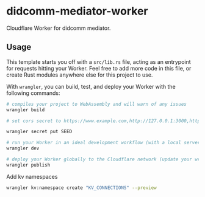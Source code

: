 # didcomm-mediator-worker

Cloudflare Worker for didcomm mediator.

## Usage 

This template starts you off with a `src/lib.rs` file, acting as an entrypoint for requests hitting
your Worker. Feel free to add more code in this file, or create Rust modules anywhere else for this
project to use. 

With `wrangler`, you can build, test, and deploy your Worker with the following commands: 

```bash
# compiles your project to WebAssembly and will warn of any issues
wrangler build 

# set cors secret to https://www.example.com,http://127.0.0.1:3000,http://localhost:3000

wrangler secret put SEED

# run your Worker in an ideal development workflow (with a local server, file watcher & more)
wrangler dev

# deploy your Worker globally to the Cloudflare network (update your wrangler.toml file for configuration)
wrangler publish
```

Add kv namespaces

```sh
wrangler kv:namespace create "KV_CONNECTIONS" --preview
```